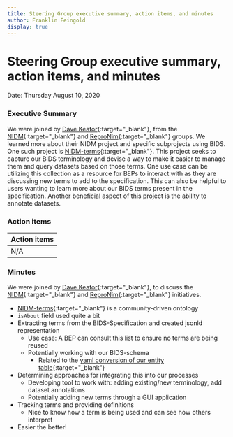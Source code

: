 ```yaml
---
title: Steering Group executive summary, action items, and minutes
author: Franklin Feingold
display: true
---
```


# Steering Group executive summary, action items, and minutes

Date: Thursday August 10, 2020

<!--more-->

### Executive Summary

We were joined by [Dave Keator](https://faculty.sites.uci.edu/davidkeator/people/){:target="_blank"}, from the [NIDM](http://nidm.nidash.org/){:target="_blank"} and [ReproNim](https://www.repronim.org/){:target="_blank"} groups. We learned more about their NIDM project and specific subprojects using BIDS. One such project is [NIDM-terms](https://github.com/incf-nidash/nidm-terms){:target="_blank"}. This project seeks to capture our BIDS terminology and devise a way to make it easier to manage them and query datasets based on those terms. One use case can be utilizing this collection as a resource for BEPs to interact with as they are discussing new terms to add to the specification. This can also be helpful to users wanting to learn more about our BIDS terms present in the specification. Another beneficial aspect of this project is the ability to annotate datasets. 

### Action items

| Action items |
| -------- |
| N/A    |

### Minutes

We were joined by [Dave Keator](https://faculty.sites.uci.edu/davidkeator/people/){:target="_blank"}, to discuss the [NIDM](http://nidm.nidash.org/){:target="_blank"} and [ReproNim](https://www.repronim.org/){:target="_blank"} initiatives. 
- [NIDM-terms](https://github.com/incf-nidash/nidm-terms){:target="_blank"} is a community-driven ontology
- `isAbout` field used quite a bit
- Extracting terms from the BIDS-Specification and created jsonld representation
    - Use case: A BEP can consult this list to ensure no terms are being reused
    - Potentially working with our BIDS-schema
        - Related to the [yaml conversion of our entity table](https://github.com/bids-standard/bids-specification/pull/475){:target="_blank"}
- Determining approaches for integrating this into our processes
    - Developing tool to work with: adding existing/new terminology, add dataset annotations
    - Potentially adding new terms through a GUI application
- Tracking terms and providing definitions
    - Nice to know how a term is being used and can see how others interpret
- Easier the better!
